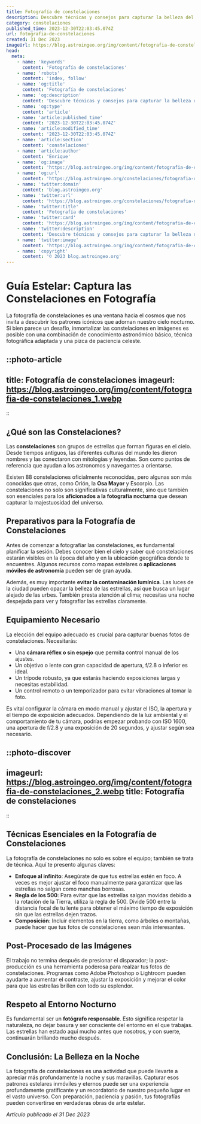 ```yaml
---
title: Fotografía de constelaciones
description: Descubre técnicas y consejos para capturar la belleza del cielo nocturno y eternizar las constelaciones con tu cámara en nuestro artículo de fotografía astronómica.
category: constelaciones
published_time: 2023-12-30T22:03:45.074Z
url: fotografia-de-constelaciones
created: 31 Dec 2023
imageUrl: https://blog.astroingeo.org/img/content/fotografia-de-constelaciones_1.webp
head:
  meta:
    - name: 'keywords'
      content: 'Fotografía de constelaciones'
    - name: 'robots'
      content: 'index, follow'
    - name: 'og:title'
      content: 'Fotografía de constelaciones'
    - name: 'og:description'
      content: 'Descubre técnicas y consejos para capturar la belleza del cielo nocturno y eternizar las constelaciones con tu cámara en nuestro artículo de fotografía astronómica.'
    - name: 'og:type'
      content: 'article'
    - name: 'article:published_time'
      content: '2023-12-30T22:03:45.074Z'
    - name: 'article:modified_time'
      content: '2023-12-30T22:03:45.074Z'
    - name: 'article:section'
      content: 'constelaciones'
    - name: 'article:author'
      content: 'Enrique'
    - name: 'og:image'
      content: 'https://blog.astroingeo.org/img/content/fotografia-de-constelaciones_1.webp'
    - name: 'og:url'
      content: 'https://blog.astroingeo.org/constelaciones/fotografia-de-constelaciones'
    - name: 'twitter:domain'
      content: 'blog.astroingeo.org'
    - name: 'twitter:url'
      content: 'https://blog.astroingeo.org/constelaciones/fotografia-de-constelaciones'
    - name: 'twitter:title'
      content: 'Fotografía de constelaciones'
    - name: 'twitter:card'
      content: 'https://blog.astroingeo.org/img/content/fotografia-de-constelaciones_1.webp'
    - name: 'twitter:description'
      content: 'Descubre técnicas y consejos para capturar la belleza del cielo nocturno y eternizar las constelaciones con tu cámara en nuestro artículo de fotografía astronómica.'
    - name: 'twitter:image'
      content: 'https://blog.astroingeo.org/img/content/fotografia-de-constelaciones_1.webp'
    - name: 'copyright'
      content: '© 2023 blog.astroingeo.org'
---
```

# Guía Estelar: Captura las Constelaciones en Fotografía

La fotografía de constelaciones es una ventana hacia el cosmos que nos invita a descubrir los patrones icónicos que adornan nuestro cielo nocturno. Si bien parece un desafío, inmortalizar las constelaciones en imágenes es posible con una combinación de conocimiento astronómico básico, técnica fotográfica adaptada y una pizca de paciencia celeste.

::photo-article
---
title: Fotografía de constelaciones
imageurl: https://blog.astroingeo.org/img/content/fotografia-de-constelaciones_1.webp
---
::

## ¿Qué son las Constelaciones?

Las **constelaciones** son grupos de estrellas que forman figuras en el cielo. Desde tiempos antiguos, las diferentes culturas del mundo les dieron nombres y las conectaron con mitologías y leyendas. Son como puntos de referencia que ayudan a los astronomos y navegantes a orientarse.

Existen 88 constelaciones oficialmente reconocidas, pero algunas son más conocidas que otras, como Orión, la **Osa Mayor** y Escorpio. Las constelaciones no solo son significativas culturalmente, sino que también son esenciales para los **aficionados a la fotografía nocturna** que desean capturar la majestuosidad del universo.

## Preparativos para la Fotografía de Constelaciones

Antes de comenzar a fotografiar las constelaciones, es fundamental planificar la sesión. Debes conocer bien el cielo y saber qué constelaciones estarán visibles en la época del año y en la ubicación geográfica donde te encuentres. Algunos recursos como mapas estelares o **aplicaciones móviles de astronomía** pueden ser de gran ayuda.

Además, es muy importante **evitar la contaminación lumínica**. Las luces de la ciudad pueden opacar la belleza de las estrellas, así que busca un lugar alejado de las urbes. También presta atención al clima; necesitas una noche despejada para ver y fotografiar las estrellas claramente.

## Equipamiento Necesario

La elección del equipo adecuado es crucial para capturar buenas fotos de constelaciones. Necesitarás:

- Una **cámara réflex o sin espejo** que permita control manual de los ajustes.
- Un objetivo o lente con gran capacidad de apertura, f/2.8 o inferior es ideal.
- Un trípode robusto, ya que estarás haciendo exposiciones largas y necesitas estabilidad.
- Un control remoto o un temporizador para evitar vibraciones al tomar la foto.

Es vital configurar la cámara en modo manual y ajustar el ISO, la apertura y el tiempo de exposición adecuados. Dependiendo de la luz ambiental y el comportamiento de tu cámara, podrías empezar probando con ISO 1600, una apertura de f/2.8 y una exposición de 20 segundos, y ajustar según sea necesario.


::photo-discover
---
imageurl: https://blog.astroingeo.org/img/content/fotografia-de-constelaciones_2.webp
title: Fotografía de constelaciones
---
::

## Técnicas Esenciales en la Fotografía de Constelaciones

La fotografía de constelaciones no solo es sobre el equipo; también se trata de técnica. Aquí te presento algunas claves:

- **Enfoque al infinito**: Asegúrate de que tus estrellas estén en foco. A veces es mejor ajustar el foco manualmente para garantizar que las estrellas no salgan como manchas borrosas.
- **Regla de los 500**: Para evitar que las estrellas salgan movidas debido a la rotación de la Tierra, utiliza la regla de 500. Divide 500 entre la distancia focal de tu lente para obtener el máximo tiempo de exposición sin que las estrellas dejen trazos.
- **Composición**: Incluir elementos en la tierra, como árboles o montañas, puede hacer que tus fotos de constelaciones sean más interesantes.

## Post-Procesado de las Imágenes

El trabajo no termina después de presionar el disparador; la post-producción es una herramienta poderosa para realzar tus fotos de constelaciones. Programas como Adobe Photoshop o Lightroom pueden ayudarte a aumentar el contraste, ajustar la exposición y mejorar el color para que las estrellas brillen con todo su esplendor.

## Respeto al Entorno Nocturno

Es fundamental ser un **fotógrafo responsable**. Esto significa respetar la naturaleza, no dejar basura y ser consciente del entorno en el que trabajas. Las estrellas han estado aquí mucho antes que nosotros, y con suerte, continuarán brillando mucho después.

## Conclusión: La Belleza en la Noche

La fotografía de constelaciones es una actividad que puede llevarte a apreciar más profundamente la noche y sus maravillas. Capturar esos patrones estelares inmóviles y eternos puede ser una experiencia profundamente gratificante y un recordatorio de nuestro pequeño lugar en el vasto universo. Con preparación, paciencia y pasión, tus fotografías pueden convertirse en verdaderas obras de arte estelar.

_Artículo publicado el 31 Dec 2023_